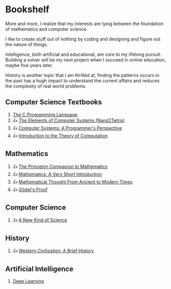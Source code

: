 # Bookshelf

More and more, I realize that my interests are lying between the foundation of mathematics and computer science.

I like to create stuff out of nothing by coding and designing and figure out the nature of things.

Intelligence, both artificial and educational, are core to my lifelong pursuit. Building a solver will be my next project when I succeed in online education, maybe five years later.

History is another topic that I am thrilled at, finding the patterns occurs in the past has a hugh impact to understand the current affairs and reduces the complexity of real world problems.

## Computer Science Textbooks

1. [The C Programming Language](https://www.amazon.com/Programming-Language-2nd-Brian-Kernighan/dp/0131103628)
1. :thumbsup: [The Elements of Computer Systems (Nand2Tetris)](https://www.amazon.com/Elements-Computing-Systems-Building-Principles/dp/0262640686)
1. :thumbsup: [Computer Systems: A Programmer's Perspective](https://www.amazon.com/Computer-Systems-Programmers-Perspective-3rd/dp/013409266X)
1. :thumbsup: [Introduction to the Theory of Computation](https://www.amazon.com/Introduction-Theory-Computation-Michael-Sipser/dp/113318779X/)

## Mathematics

1. :thumbsup: [The Princeton Companion to Mathematics](https://www.amazon.com/Princeton-Companion-Mathematics-Timothy-Gowers/dp/0691118809)
1. :thumbsup: [Mathematics: A Very Short Introduction](https://www.amazon.com/Mathematics-Short-Introduction-Timothy-Gowers/dp/0192853619)
1. :thumbsup:  [Mathematical Thought From Ancient to Modern Times](https://www.amazon.com/Mathematical-Thought-Ancient-Modern-Times-ebook/dp/B0058C6F0E/)
1. :thumbsup: [Gödel's Proof](https://www.amazon.com/G%C3%B6dels-Proof-Ernest-Nagel/dp/0814758371)

## Computer Science

1. :thumbsup: [A New Kind of Science](https://www.amazon.com/New-Kind-Science-Stephen-Wolfram/dp/1579550088)

## History

1. :thumbsup: [Western Civilization: A Brief History](https://www.amazon.com/Western-Civilization-Jackson-J-Spielvogel/dp/1133606768)

## Artificial Intelligence

1. [Deep Learning](https://www.amazon.com/Deep-Learning-Adaptive-Computation-Machine/dp/0262035618?ref_=fsclp_pl_dp_1)
